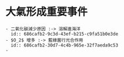# 大氣形成重要事件
	- 二氧化碳減少原因 :-> 溶解進海洋
	  id:: 686cafb2-9c3d-43ef-b215-c9fa51b0e3de
	- $O_2$ 增多 :-> 藍綠菌行光合作用
	  id:: 686cafb2-30d7-4c4b-965e-32f7aeda9c53
	-